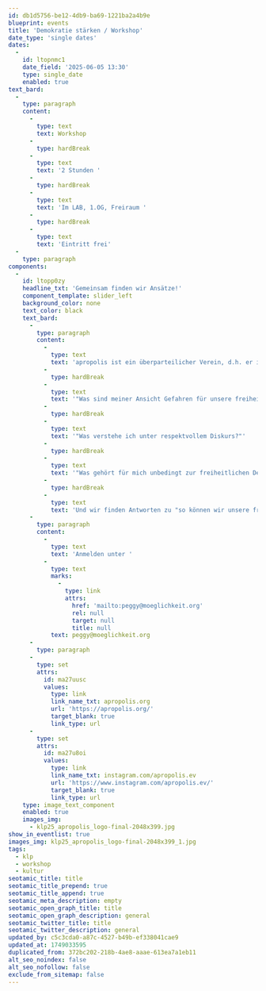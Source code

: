 ```yaml
---
id: db1d5756-be12-4db9-ba69-1221ba2a4b9e
blueprint: events
title: 'Demokratie stärken / Workshop'
date_type: 'single dates'
dates:
  -
    id: ltopnmc1
    date_field: '2025-06-05 13:30'
    type: single_date
    enabled: true
text_bard:
  -
    type: paragraph
    content:
      -
        type: text
        text: Workshop
      -
        type: hardBreak
      -
        type: text
        text: '2 Stunden '
      -
        type: hardBreak
      -
        type: text
        text: 'Im LAB, 1.OG, Freiraum '
      -
        type: hardBreak
      -
        type: text
        text: 'Eintritt frei'
  -
    type: paragraph
components:
  -
    id: ltopp0zy
    headline_txt: 'Gemeinsam finden wir Ansätze!'
    component_template: slider_left
    background_color: none
    text_color: black
    text_bard:
      -
        type: paragraph
        content:
          -
            type: text
            text: 'apropolis ist ein überparteilicher Verein, d.h. er ist unabhängig von jeglicher Einflussnahme auf unsere Arbeit durch Parteien. Das Ziel ist es, die Jugendlichen zur Bildung ihrer eigenen politischen Wertvorstellung und Meinung anzuregen. Wir achten auf einen fairen und respektvollen Umgang miteinander und lassen uns von einer Vielzahl von Meinungen inspirieren. Dieser Workshop richtet sich jedoch an Jung und Alt: Im Mittelpunkt des Workshops sollen die folgenden Fragen stehen:'
          -
            type: hardBreak
          -
            type: text
            text: '"Was sind meiner Ansicht Gefahren für unsere freiheitliche Demokratie?"'
          -
            type: hardBreak
          -
            type: text
            text: '"Was verstehe ich unter respektvollem Diskurs?"'
          -
            type: hardBreak
          -
            type: text
            text: '"Was gehört für mich unbedingt zur freiheitlichen Demokratie?"'
          -
            type: hardBreak
          -
            type: text
            text: 'Und wir finden Antworten zu "so können wir unsere freiheitliche Demokratie schützen".'
      -
        type: paragraph
        content:
          -
            type: text
            text: 'Anmelden unter '
          -
            type: text
            marks:
              -
                type: link
                attrs:
                  href: 'mailto:peggy@moeglichkeit.org'
                  rel: null
                  target: null
                  title: null
            text: peggy@moeglichkeit.org
      -
        type: paragraph
      -
        type: set
        attrs:
          id: ma27uusc
          values:
            type: link
            link_name_txt: apropolis.org
            url: 'https://apropolis.org/'
            target_blank: true
            link_type: url
      -
        type: set
        attrs:
          id: ma27u8oi
          values:
            type: link
            link_name_txt: instagram.com/apropolis.ev
            url: 'https://www.instagram.com/apropolis.ev/'
            target_blank: true
            link_type: url
    type: image_text_component
    enabled: true
    images_img:
      - klp25_apropolis_logo-final-2048x399.jpg
show_in_eventlist: true
images_img: klp25_apropolis_logo-final-2048x399_1.jpg
tags:
  - klp
  - workshop
  - kultur
seotamic_title: title
seotamic_title_prepend: true
seotamic_title_append: true
seotamic_meta_description: empty
seotamic_open_graph_title: title
seotamic_open_graph_description: general
seotamic_twitter_title: title
seotamic_twitter_description: general
updated_by: c5c3cda0-a87c-4527-b49b-ef338041cae9
updated_at: 1749033595
duplicated_from: 372bc202-218b-4ae8-aaae-613ea7a1eb11
alt_seo_noindex: false
alt_seo_nofollow: false
exclude_from_sitemap: false
---
```

